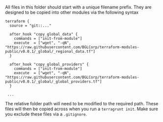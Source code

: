 All files in this folder should start with a unique filename prefix. They are designed to be copied into other modules via the following syntax
```
terraform {
  source = "git::..."

  after_hook "copy_global_data" {
    commands = ["init-from-module"]
    execute  = ["wget", "-qN", "https://raw.githubusercontent.com/BGLCorp/terraform-modules-public/v0.0.1/_global/_regional_data.tf"]
  }

  after_hook "copy_global_providers" {
    commands = ["init-from-module"]
    execute  = ["wget", "-qN", "https://raw.githubusercontent.com/BGLCorp/terraform-modules-public/v0.0.1/_global/_global_providers.tf"]
  }

 ...
```

The relative folder path will need to be modified to the required path. These files will then be copied across when you run a `terragrunt init`. Make sure you exclude these files via a `.gitignore`.